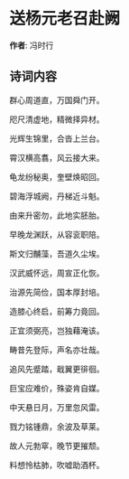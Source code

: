 # 送杨元老召赴阙

**作者**: 冯时行

## 诗词内容

群心周道直，万国舜门开。

咫尺清虚地，精微择异材。

光辉生锦里，合沓上兰台。

霄汉横高翥，风云接大来。

龟龙纷秘奥，奎壁焕昭回。

碧海浮城阙，丹梯近斗魁。

由来升密勿，此地实胚胎。

早晚龙渊跃，从容衮职陪。

斯文归黼藻，吾道久尘埃。

汉武威怀远，周宣正化恢。

治源先简俭，国本厚封培。

造膝心终启，前筹力竟回。

正宜须弼亮，岂独藉淹该。

畴昔先登际，声名亦壮哉。

追风先蹙踏，戢翼更徘徊。

巨宝应难价，殊姿肯自媒。

中天悬日月，万里忽风雷。

戮力铭锺鼎，余波及草莱。

故人元勃窣，晚节更摧颓。

料想怜枯肺，吹嘘助酒杯。

